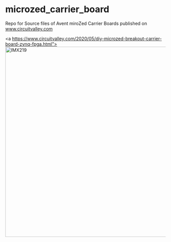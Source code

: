 # microzed_carrier_board
Repo for Source files of Avent miroZed Carrier Boards published on www.circuitvalley.com

<a https://www.circuitvalley.com/2020/05/diy-microzed-breakout-carrier-board-zynq-fpga.html">
<img src="https://raw.githubusercontent.com/circuitvalley/microzed_carrier_board/master/microZed%20GPIO%20Breakout/Images/microzed%20breakout%20board%20zynq%20fpga%20diy%20open%20source%20%20gpio%20(5).JPG" alt="IMX219" width="830" height="600">
</a>

